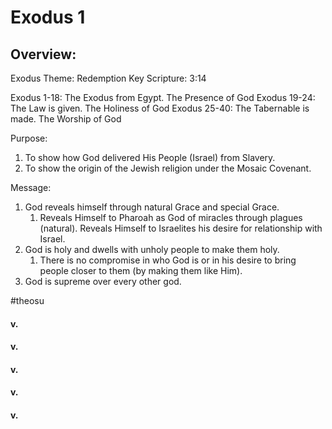 # Exodus 1

## Overview:
Exodus Theme: Redemption
Key Scripture: 3:14

Exodus 1-18: The Exodus from Egypt. The Presence of God
Exodus 19-24: The Law is given. The Holiness of God
Exodus 25-40: The Tabernable is made. The Worship of God

Purpose:
1. To show how God delivered His People (Israel) from Slavery.
2. To show the origin of the Jewish religion under the Mosaic Covenant.

Message:
1. God reveals himself through natural Grace and special Grace.
	1. Reveals Himself to Pharoah as God of miracles through plagues (natural). Reveals Himself to Israelites his desire for relationship with Israel.
2. God is holy and dwells with unholy people to make them holy.
	1. There is no compromise in who God is or in his desire to bring people closer to them (by making them like Him).
3. God is supreme over every other god.

#theosu 
#### v.
>

#### v.
>

#### v.
>

#### v.
>

#### v.
>

